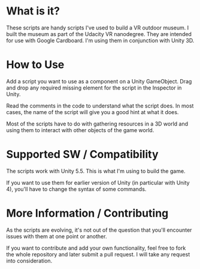 # What is it?
These scripts are handy scripts I've used to build a VR outdoor museum. I built the museum as part of the Udacity VR nanodegree. They are intended for use with Google Cardboard. I'm using them in conjunction with Unity 3D.

# How to Use
Add a script you want to use as a component on a Unity GameObject. Drag and drop any required missing element for the script in the Inspector in Unity.

Read the comments in the code to understand what the script does. In most cases, the name of the script will give you a good hint at what it does.

Most of the scripts have to do with gathering resources in a 3D world and using them to interact with other objects of the game world.

# Supported SW / Compatibility
The scripts work with Unity 5.5. This is what I'm using to build the game.

If you want to use them for earlier version of Unity (in particular with Unity 4), you'll have to change the syntax of some commands.

# More Information / Contributing
As the scripts are evolving, it's not out of the question that you'll encounter issues with them at one point or another.

If you want to contribute and add your own functionality, feel free to fork the whole repository and later submit a pull request. I will take any request into consideration.